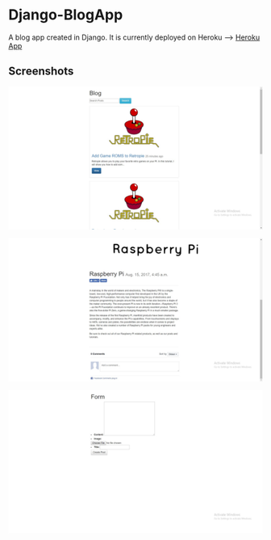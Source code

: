 # Django-BlogApp

A blog app created in Django. It is currently deployed on Heroku --> [Heroku App](bloghashroot.herokuapp.com/posts/)

## Screenshots 

![Alt text](blog1.jpg?raw=true "Optional Title")

![Alt text](blog2.jpg?raw=true "Optional Title")

![Alt text](blog3.jpg?raw=true "Optional Title")
